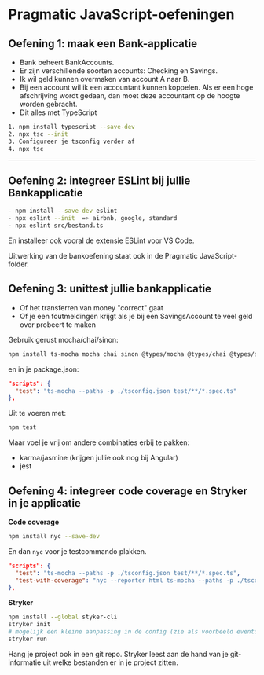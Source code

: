 # Pragmatic JavaScript-oefeningen

## Oefening 1: maak een Bank-applicatie

- Bank beheert BankAccounts.
- Er zijn verschillende soorten accounts: Checking en Savings.
- Ik wil geld kunnen overmaken van account A naar B.
- Bij een account wil ik een accountant kunnen koppelen. Als er een hoge afschrijving wordt gedaan, dan moet deze accountant op de hoogte worden gebracht.
- Dit alles met TypeScript

```sh
1. npm install typescript --save-dev
2. npx tsc --init
3. Configureer je tsconfig verder af
4. npx tsc
```

---

## Oefening 2: integreer ESLint bij jullie Bankapplicatie

```sh
- npm install --save-dev eslint
- npx eslint --init  => airbnb, google, standard
- npx eslint src/bestand.ts
```

En installeer ook vooral de extensie ESLint voor VS Code.

Uitwerking van de bankoefening staat ook in de Pragmatic JavaScript-folder.

## Oefening 3: unittest jullie bankapplicatie

- Of het transferren van money "correct" gaat
- Of je een foutmeldingen krijgt als je bij een SavingsAccount te veel geld over probeert te maken

Gebruik gerust mocha/chai/sinon:
```sh
npm install ts-mocha mocha chai sinon @types/mocha @types/chai @types/sinon --save-dev
```
en in je package.json:
```json
"scripts": {
  "test": "ts-mocha --paths -p ./tsconfig.json test/**/*.spec.ts"
},
```
Uit te voeren met:
```sh
npm test
```

Maar voel je vrij om andere combinaties erbij te pakken:
- karma/jasmine (krijgen jullie ook nog bij Angular)
- jest

## Oefening 4: integreer code coverage en Stryker in je applicatie

**Code coverage**

```sh
npm install nyc --save-dev
```
En dan `nyc` voor je testcommando plakken.

```json
"scripts": {
  "test": "ts-mocha --paths -p ./tsconfig.json test/**/*.spec.ts",
  "test-with-coverage": "nyc --reporter html ts-mocha --paths -p ./tsconfig.json test/**/*.spec.ts"
},
```

**Stryker**

```sh
npm install --global styker-cli
stryker init
# mogelijk een kleine aanpassing in de config (zie als voorbeeld eventueel mijne)
stryker run
```

Hang je project ook in een git repo. Stryker leest aan de hand van je git-informatie uit welke bestanden er in je project zitten.
